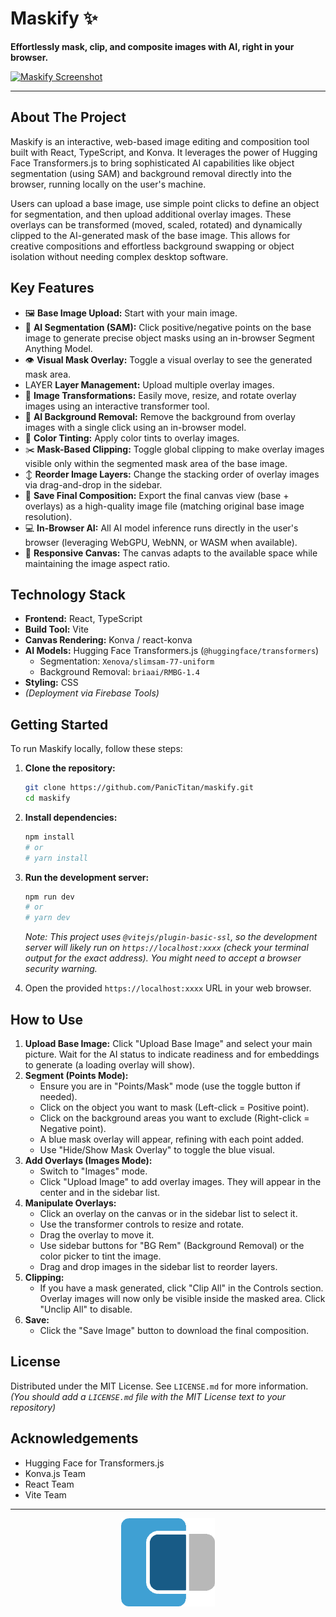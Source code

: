 # Maskify ✨

**Effortlessly mask, clip, and composite images with AI, right in your browser.**

[![Maskify Screenshot](showcase.gif)](showcase.gif)

---

## About The Project

Maskify is an interactive, web-based image editing and composition tool built with React, TypeScript, and Konva. It leverages the power of Hugging Face Transformers.js to bring sophisticated AI capabilities like object segmentation (using SAM) and background removal directly into the browser, running locally on the user's machine.

Users can upload a base image, use simple point clicks to define an object for segmentation, and then upload additional overlay images. These overlays can be transformed (moved, scaled, rotated) and dynamically clipped to the AI-generated mask of the base image. This allows for creative compositions and effortless background swapping or object isolation without needing complex desktop software.

## Key Features

*   🖼️ **Base Image Upload:** Start with your main image.
*   🤖 **AI Segmentation (SAM):** Click positive/negative points on the base image to generate precise object masks using an in-browser Segment Anything Model.
*   👁️ **Visual Mask Overlay:** Toggle a visual overlay to see the generated mask area.
*    LAYER **Layer Management:** Upload multiple overlay images.
*   🔄 **Image Transformations:** Easily move, resize, and rotate overlay images using an interactive transformer tool.
*   💨 **AI Background Removal:** Remove the background from overlay images with a single click using an in-browser model.
*   🎨 **Color Tinting:** Apply color tints to overlay images.
*   ✂️ **Mask-Based Clipping:** Toggle global clipping to make overlay images visible only within the segmented mask area of the base image.
*   ↕️ **Reorder Image Layers:** Change the stacking order of overlay images via drag-and-drop in the sidebar.
*   💾 **Save Final Composition:** Export the final canvas view (base + overlays) as a high-quality image file (matching original base image resolution).
*   💻 **In-Browser AI:** All AI model inference runs directly in the user's browser (leveraging WebGPU, WebNN, or WASM when available).
*   📐 **Responsive Canvas:** The canvas adapts to the available space while maintaining the image aspect ratio.

## Technology Stack

*   **Frontend:** React, TypeScript
*   **Build Tool:** Vite
*   **Canvas Rendering:** Konva / react-konva
*   **AI Models:** Hugging Face Transformers.js (`@huggingface/transformers`)
    *   Segmentation: `Xenova/slimsam-77-uniform`
    *   Background Removal: `briaai/RMBG-1.4`
*   **Styling:** CSS
*   *(Deployment via Firebase Tools)*

## Getting Started

To run Maskify locally, follow these steps:

1.  **Clone the repository:**
    ```bash
    git clone https://github.com/PanicTitan/maskify.git 
    cd maskify
    ```

2.  **Install dependencies:**
    ```bash
    npm install
    # or
    # yarn install
    ```

3.  **Run the development server:**
    ```bash
    npm run dev
    # or
    # yarn dev
    ```
    *Note: This project uses `@vitejs/plugin-basic-ssl`, so the development server will likely run on `https://localhost:xxxx` (check your terminal output for the exact address). You might need to accept a browser security warning.*

4.  Open the provided `https://localhost:xxxx` URL in your web browser.

## How to Use

1.  **Upload Base Image:** Click "Upload Base Image" and select your main picture. Wait for the AI status to indicate readiness and for embeddings to generate (a loading overlay will show).
2.  **Segment (Points Mode):**
    *   Ensure you are in "Points/Mask" mode (use the toggle button if needed).
    *   Click on the object you want to mask (Left-click = Positive point).
    *   Click on the background areas you want to exclude (Right-click = Negative point).
    *   A blue mask overlay will appear, refining with each point added.
    *   Use "Hide/Show Mask Overlay" to toggle the blue visual.
3.  **Add Overlays (Images Mode):**
    *   Switch to "Images" mode.
    *   Click "Upload Image" to add overlay images. They will appear in the center and in the sidebar list.
4.  **Manipulate Overlays:**
    *   Click an overlay on the canvas or in the sidebar list to select it.
    *   Use the transformer controls to resize and rotate.
    *   Drag the overlay to move it.
    *   Use sidebar buttons for "BG Rem" (Background Removal) or the color picker to tint the image.
    *   Drag and drop images in the sidebar list to reorder layers.
5.  **Clipping:**
    *   If you have a mask generated, click "Clip All" in the Controls section. Overlay images will now only be visible inside the masked area. Click "Unclip All" to disable.
6.  **Save:**
    *   Click the "Save Image" button to download the final composition.

## License

Distributed under the MIT License. See `LICENSE.md` for more information.
*(You should add a `LICENSE.md` file with the MIT License text to your repository)*

## Acknowledgements

*   Hugging Face for Transformers.js
*   Konva.js Team
*   React Team
*   Vite Team

---

<p align="center">
  <img src="public/maskify-logo.png" alt="Maskify Logo" width="150"/>
</p>
